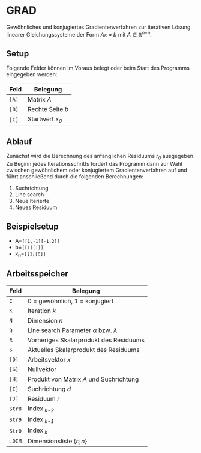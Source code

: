 # GRAD
Gewöhnliches und konjugiertes Gradientenverfahren zur iterativen Lösung linearer Gleichungssysteme der Form *Ax = b* mit *A* &in; &reals;<sup>*n*&times;*n*</sup>.


## Setup
Folgende Felder können im Voraus belegt oder beim Start des Programms eingegeben werden:

Feld  | Belegung
----- | --------
`[A]` | Matrix *A*
`[B]` | Rechte Seite *b*
`[C]` | Startwert *x<sub>0</sub>*


## Ablauf
Zunächst wird die Berechnung des anfänglichen Residuums *r<sub>0</sub>* ausgegeben.
Zu Beginn jedes Iterationsschritts fordert das Programm dann zur Wahl zwischen gewöhnlichem oder konjugiertem Gradientenverfahren auf und führt anschließend durch die folgenden Berechnungen:
1. Suchrichtung
1. Line search
1. Neue Iterierte
1. Neues Residuum


## Beispielsetup
- A=`[[1,-1][-1,2]]`
- b=`[[1][1]]`
- x<sub>0</sub>=`[[1][0]]`


## Arbeitsspeicher
Feld   | Belegung
------ | -------
`C`    | 0 = gewöhnlich, 1 = konjugiert
`K`    | Iteration *k*
`N`    | Dimension *n*
`Q`    | Line search Parameter *&alpha;* bzw. *&lambda;*
`R`    | Vorheriges Skalarprodukt des Residuums
`S`    | Aktuelles Skalarprodukt des Residuums
`[D]`  | Arbeitsvektor *x*
`[G]`  | Nullvektor
`[H]`  | Produkt von Matrix *A* und Suchrichtung
`[I]`  | Suchrichtung *d*
`[J]`  | Residuum *r*
`Str8` | Index *<sub>k-2</sub>*
`Str9` | Index *<sub>k-1</sub>*
`Str0` | Index *<sub>k</sub>*
`∟DIM` | Dimensionsliste {*n,n*}
